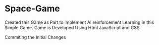 # Space-Game

Created this Game as Part to implement AI reinforcement Learning in this Simple Game.
Game is Developed Using Html JavaScript and CSS

Commiting the Initial Changes
